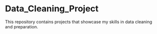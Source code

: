 # Data_Cleaning_Project
This repository contains projects that showcase my skills in data cleaning and preparation.

